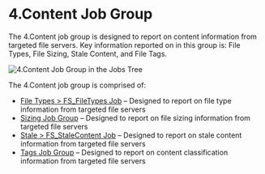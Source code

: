 # 4.Content Job Group

The 4.Content job group is designed to report on content information from targeted file servers. Key
information reported on in this group is: File Types, File Sizing, Stale Content, and File Tags.

![4.Content Job Group in the Jobs Tree](/img/versioned_docs/accessanalyzer_11.6/accessanalyzer/admin/hostmanagement/jobstree.webp)

The 4.Content job group is comprised of:

- [File Types > FS_FileTypes Job](/docs/accessanalyzer/11.6/accessanalyzer/solutions/filesystem/content/fs_filetypes.md)
  – Designed to report on file type information from targeted file servers
- [Sizing Job Group](/docs/accessanalyzer/11.6/accessanalyzer/solutions/filesystem/content/sizing/overview.md)
  – Designed to report on file sizing information from targeted file servers
- [Stale > FS_StaleContent Job](/docs/accessanalyzer/11.6/accessanalyzer/solutions/filesystem/content/fs_stalecontent.md)
  – Designed to report on stale content information from targeted file servers
- [Tags Job Group](/docs/accessanalyzer/11.6/accessanalyzer/solutions/filesystem/content/tags/overview.md)
  – Designed to report on content classification information from targeted file servers
